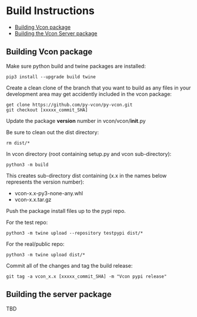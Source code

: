 # Build Instructions

  + [Building Vcon package](#building-vcon-package)
  + [Building the Vcon Server package](#building-the-vcon-server-package)

## Building Vcon package

Make sure python build and twine packages are installed:

    pip3 install --upgrade build twine

Create a clean clone of the branch that you want to build as any files in your development area may get accidently included in the vcon package:

    get clone https://github.com/py-vcon/py-vcon.git
    git checkout [xxxxx_commit_SHA]

Update the package __version__ number in vcon/vcon/__init__.py

Be sure to clean out the dist directory:

    rm dist/*

In vcon directory (root containing setup.py and vcon sub-directory):

    python3 -m build

This creates sub-directory dist containing (x.x in the names below represents the version number):

  * vcon-x.x-py3-none-any.whl
  * vcon-x.x.tar.gz

Push the package install files up to the pypi repo.

For the test repo:

    python3 -m twine upload --repository testpypi dist/*

For the real/public repo:

    python3 -m twine upload dist/*

Commit all of the changes and tag the build release:

    git tag -a vcon_x.x [xxxxx_commit_SHA] -m "Vcon pypi release"

## Building the server package

TBD

